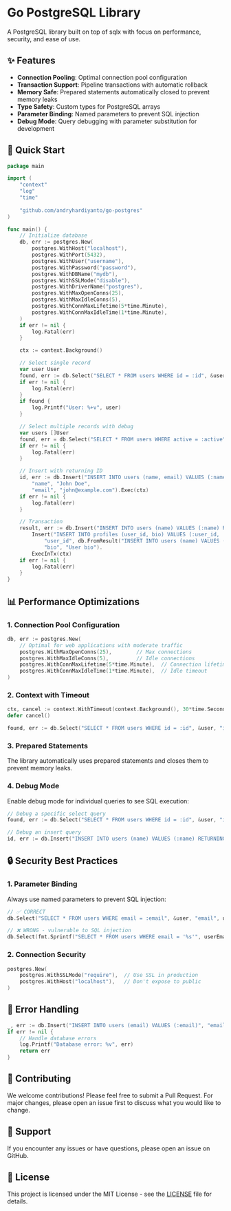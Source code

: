 # Go PostgreSQL Library

A PostgreSQL library built on top of sqlx with focus on performance, security, and ease of use.

## ✨ Features

- **Connection Pooling**: Optimal connection pool configuration
- **Transaction Support**: Pipeline transactions with automatic rollback
- **Memory Safe**: Prepared statements automatically closed to prevent memory leaks
- **Type Safety**: Custom types for PostgreSQL arrays
- **Parameter Binding**: Named parameters to prevent SQL injection
- **Debug Mode**: Query debugging with parameter substitution for development

## 🚀 Quick Start

```go
package main

import (
    "context"
    "log"
    "time"
    
    "github.com/andryhardiyanto/go-postgres"
)

func main() {
    // Initialize database
    db, err := postgres.New(
        postgres.WithHost("localhost"),
        postgres.WithPort(5432),
        postgres.WithUser("username"),
        postgres.WithPassword("password"),
        postgres.WithDBName("mydb"),
        postgres.WithSSLMode("disable"),
        postgres.WithDriverName("postgres"),
        postgres.WithMaxOpenConns(25),
        postgres.WithMaxIdleConns(5),
        postgres.WithConnMaxLifetime(5*time.Minute),
        postgres.WithConnMaxIdleTime(1*time.Minute),
    )
    if err != nil {
        log.Fatal(err)
    }

    ctx := context.Background()

    // Select single record
    var user User
    found, err := db.Select("SELECT * FROM users WHERE id = :id", &user, "id", 1).One(ctx)
    if err != nil {
        log.Fatal(err)
    }
    if found {
        log.Printf("User: %+v", user)
    }

    // Select multiple records with debug
    var users []User
    found, err = db.Select("SELECT * FROM users WHERE active = :active", &users, "active", true).Debug().Many(ctx)
    if err != nil {
        log.Fatal(err)
    }

    // Insert with returning ID
    id, err := db.Insert("INSERT INTO users (name, email) VALUES (:name, :email) RETURNING id", 
        "name", "John Doe", 
        "email", "john@example.com").Exec(ctx)
    if err != nil {
        log.Fatal(err)
    }

    // Transaction
    result, err := db.Insert("INSERT INTO users (name) VALUES (:name) RETURNING id", "name", "User1").
        Insert("INSERT INTO profiles (user_id, bio) VALUES (:user_id, :bio)", 
            "user_id", db.FromResult("INSERT INTO users (name) VALUES (:name) RETURNING id"), 
            "bio", "User bio").
        ExecInTx(ctx)
    if err != nil {
        log.Fatal(err)
    }
}
```

## 📊 Performance Optimizations

### 1. Connection Pool Configuration
```go
db, err := postgres.New(
    // Optimal for web applications with moderate traffic
    postgres.WithMaxOpenConns(25),        // Max connections
    postgres.WithMaxIdleConns(5),         // Idle connections
    postgres.WithConnMaxLifetime(5*time.Minute),  // Connection lifetime
    postgres.WithConnMaxIdleTime(1*time.Minute),  // Idle timeout
)
```

### 2. Context with Timeout
```go
ctx, cancel := context.WithTimeout(context.Background(), 30*time.Second)
defer cancel()

found, err := db.Select("SELECT * FROM users WHERE id = :id", &user, "id", 1).One(ctx)
```

### 3. Prepared Statements
The library automatically uses prepared statements and closes them to prevent memory leaks.

### 4. Debug Mode
Enable debug mode for individual queries to see SQL execution:
```go
// Debug a specific select query
found, err := db.Select("SELECT * FROM users WHERE id = :id", &user, "id", 1).Debug().One(ctx)

// Debug an insert query
id, err := db.Insert("INSERT INTO users (name) VALUES (:name) RETURNING id", "name", "John").Debug().Exec(ctx)
```

## 🔒 Security Best Practices

### 1. Parameter Binding
Always use named parameters to prevent SQL injection:
```go
// ✅ CORRECT
db.Select("SELECT * FROM users WHERE email = :email", &user, "email", userEmail)

// ❌ WRONG - vulnerable to SQL injection
db.Select(fmt.Sprintf("SELECT * FROM users WHERE email = '%s'", userEmail), &user)
```

### 2. Connection Security
```go
postgres.New(
    postgres.WithSSLMode("require"),  // Use SSL in production
    postgres.WithHost("localhost"),   // Don't expose to public
)
```

## 🔧 Error Handling

```go
_, err := db.Insert("INSERT INTO users (email) VALUES (:email)", "email", "duplicate@example.com").Exec(ctx)
if err != nil {
    // Handle database errors
    log.Printf("Database error: %v", err)
    return err
}
```

## 🤝 Contributing

We welcome contributions! Please feel free to submit a Pull Request. For major changes, please open an issue first to discuss what you would like to change.

## 🌟 Support

If you encounter any issues or have questions, please open an issue on GitHub.

## 📄 License

This project is licensed under the MIT License - see the [LICENSE](LICENSE) file for details.